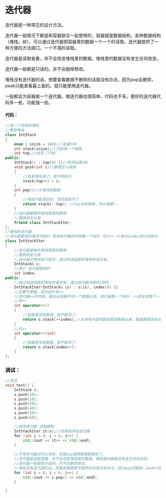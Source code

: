 # 迭代器

迭代器是一种常见的设计方法。

迭代器一般情况下都是和容器联合一起使用的，容器就是数据结构，各种数据结构（堆栈，树），可以通过迭代器把容器里的数据一个一个的读取，迭代器提供了一种方便的方法接口。一个不落的读取。

迭代器是读取查看，并不会改变堆栈里的数据。堆栈里的数据没有发生任何改变。

迭代器一般都是只读的。并不会删除修改。

堆栈没有迭代器的话，想要查看数据不删除的话就没有办法，因为pop会删除，peak只能查看最上面的。就只能使用迭代器。

一般都会为容器做一个迭代器。做迭代器也很简单，代码也不多。更好的迭代器代码多一些，功能强一些。

#### 代码：

```c++
//做一个简单的堆栈
//整型堆栈
class IntStack
{
    enum { ssize = 100};//容量100
    int stack[ssize];//内部是一个数据
    int top;//栈顶（下标）
public:
    IntStack() : top(0) {}//栈顶设置为0
    void push(int i)//数据压入堆栈
    {
        //如果堆栈满了，就不做执行
        stack[top++] = i;
    }
    int pop()//从堆栈取数据
    {
        //堆栈不能是空的，空的就取不了
        return stack[--top]; //top没有数据，所以需要--
    }
    //迭代器要操作堆栈里面的数据
    //要做成友元类
    friend class IntStackIter;
};
//堆栈的迭代器
//迭代器要做的像灵巧指针 使用迭代器的时候像一个指针 可以++ ++是对index进行的操作，索引的操作又是对堆栈内部的数组的操作，数组也是用下标进行操作的。
class IntStackIter
{
    //迭代器要操作堆栈里面的数据
    //要做成友元类
    //迭代器对堆栈进行操作，通过构造函数把堆栈传递进来。
    IntStack& s;
    //索引 迭代器使用的
    int index;
public:
    //通过构造函数把堆栈传递进来，通过迭代器内部的s保存
    IntStackIter(IntStack& is) : s(is), index(0) {}
    //运算符重载。因为指针有++
    //迭代器++的时候，都会从容器中读一个数据出来。迭代器像一个指针，++就会读取下一个数据。
    //前++
    int operator++()
    {
        //容器里没有数据，就不能读了。
        return s.stack[++index];//从堆栈内部的数组里取数据出来。数据都是保存在数组里的。
    }
    //后++
    int operator++(int)
    {
        //容器里没有数据，就不能读了。
        return s.stack[index++];
    }
};
```

### 调试：

```c++
//测试
void test() {
    IntStack s;
    s.push(10);
    s.push(20);
    s.push(30);
    s.push(40);
    s.push(50);
    s.push(60);

    //使用迭代器 读取数据
    IntStackIter it(s);//把堆栈传给迭代器
    for (int i = 0; i < 6; i++) {
        std::cout << it++ << std::endl;
    }
    
    //不用迭代器也可以读取，但是pop是把数据都删除了。
    //迭代器是读取查看，并不会改变堆栈里的数据。堆栈里的数据没有发生任何改变。
    //迭代器一般都是只读的。并不会删除修改。
    //堆栈没有迭代器的话，想要查看数据不删除的话就没有办法，因为pop回删除，peak只能查看最上面的。就只能使用迭代器。
    for (int i = 0; i < 6; i++) {
        std::cout << s.pop() << std::endl;
    }
    
}
```



